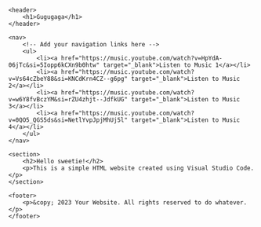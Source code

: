 <!DOCTYPE html>
<html lang="en">
<head>
    <meta charset="UTF-8">
    <meta name="viewport" content="width=device-width, initial-scale=1.0">
    <title>Your Website Title</title>
    <style>
        /* Add your CSS styles here */
        body {
            font-family: Arial, sans-serif;
            margin: 20px;
        }
        header, footer {
            background-color: #f7cef0;
            color: #382e2e;
            padding: 10px;
            text-align: center;
        }
        section {
            margin-bottom: 20px;
        }
    </style>
</head>
<body>

    <header>
        <h1>Gugugaga</h1>
    </header>

    <nav>
        <!-- Add your navigation links here -->
        <ul>
            <li><a href="https://music.youtube.com/watch?v=HpYdA-06jTc&si=5Iopp6kCXn9b0htw" target="_blank">Listen to Music 1</a></li>
            <li><a href="https://music.youtube.com/watch?v=Vs64cZbeY88&si=KNCdKrn4CZ--g6pg" target="_blank">Listen to Music 2</a></li>
            <li><a href="https://music.youtube.com/watch?v=w6Y8fvBczYM&si=rZU4zhjt--JdfkUG" target="_blank">Listen to Music 3</a></li>
            <li><a href="https://music.youtube.com/watch?v=0QO5_QGS5ds&si=NetlYvpJpjMhUj5l" target="_blank">Listen to Music 4</a></li>
        </ul>
    </nav>

    <section>
        <h2>Hello sweetie!</h2>
        <p>This is a simple HTML website created using Visual Studio Code.</p>
    </section>

    <footer>
        <p>&copy; 2023 Your Website. All rights reserved to do whatever.</p>
    </footer>

</body>
</html>
